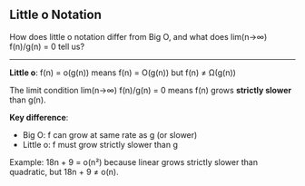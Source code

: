 ## Little o Notation

How does little o notation differ from Big O, and what does lim(n→∞) f(n)/g(n) = 0 tell us?

---

**Little o**: f(n) = o(g(n)) means f(n) = O(g(n)) but f(n) ≠ Ω(g(n))

The limit condition lim(n→∞) f(n)/g(n) = 0 means f(n) grows **strictly slower** than g(n).

**Key difference**: 
- Big O: f can grow at same rate as g (or slower)
- Little o: f must grow strictly slower than g

Example: 18n + 9 = o(n²) because linear grows strictly slower than quadratic, but 18n + 9 ≠ o(n).

